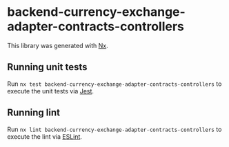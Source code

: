 # backend-currency-exchange-adapter-contracts-controllers

This library was generated with [Nx](https://nx.dev).

## Running unit tests

Run `nx test backend-currency-exchange-adapter-contracts-controllers` to execute the unit tests via [Jest](https://jestjs.io).

## Running lint

Run `nx lint backend-currency-exchange-adapter-contracts-controllers` to execute the lint via [ESLint](https://eslint.org/).
